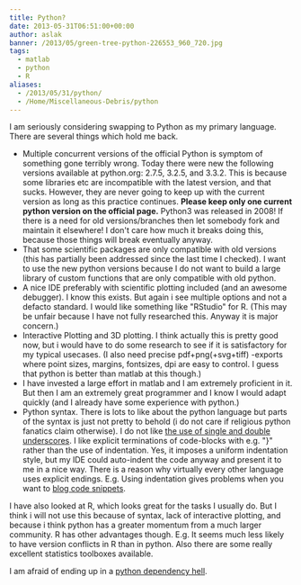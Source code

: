 ```yaml
---
title: Python?
date: 2013-05-31T06:51:00+00:00
author: aslak
banner: /2013/05/green-tree-python-226553_960_720.jpg
tags:
  - matlab
  - python
  - R
aliases:
  - /2013/05/31/python/
  - /Home/Miscellaneous-Debris/python
---
```

I am seriously considering swapping to Python as my primary language. There are several things which hold me back.

  * Multiple concurrent versions of the official Python is symptom of something gone terribly wrong. Today there were new the following versions available at python.org: 2.7.5, 3.2.5, and 3.3.2. This is because some libraries etc are incompatible with the latest version, and that sucks. However, they are never going to keep up with the current version as long as this practice continues. **Please keep only one current python version on the official page.** Python3 was released in 2008! If there is a need for old versions/branches then let somebody fork and maintain it elsewhere! I don't care how much it breaks doing this, because those things will break eventually anyway.
  * That some scientific packages are only compatible with old versions (this has partially been addressed since the last time I checked). I want to use the new python versions because I do not want to build a large library of custom functions that are only compatible with old python.
  * A nice IDE preferably with scientific plotting included (and an awesome debugger). I know this exists. But again i see multiple options and not a defacto standard. I would like something like "RStudio" for R. (This may be unfair because I have not fully researched this. Anyway it is major concern.)
  * Interactive Plotting and 3D plotting. I think actually this is pretty good now, but i would have to do some research to see if it is satisfactory for my typical usecases. (I also need precise pdf+png(+svg+tiff) -exports where point sizes, margins, fontsizes, dpi are easy to control. I guess that python is better than matlab at this though.)
  * I have invested a large effort in matlab and I am extremely proficient in it. But then I am an extremely great programmer and I know I would adapt quickly (and I already have some experience with python.)
  * Python syntax. There is lots to like about the python language but parts of the syntax is just not pretty to behold (i do not care if religious python fanatics claim otherwise). I do not like [the use of single and double underscores](http://stackoverflow.com/questions/1301346/the-meaning-of-a-single-and-a-double-underscore-before-an-object-name-in-python). I like explicit terminations of code-blocks with e.g. "}" rather than the use of indentation. Yes, it imposes a uniform indentation style, but my IDE could auto-indent the code anyway and present it to me in a nice way. There is a reason why virtually every other language uses explicit endings. E.g. Using indentation gives problems when you want to [blog code snippets](http://neopythonic.blogspot.dk/2011/08/compare-and-set-in-memcache.html).

I have also looked at R, which looks great for the tasks I usually do. But I think i will not use this because of syntax, lack of interactive plotting, and because i think python has a greater momentum from a much larger community. R has other advantages though. E.g. It seems much less likely to have version conflicts in R than in python. Also there are some really excellent statistics toolboxes available.
  
I am afraid of ending up in a [python dependency hell](http://www.google.com/search?q=python+dependency+hell).
